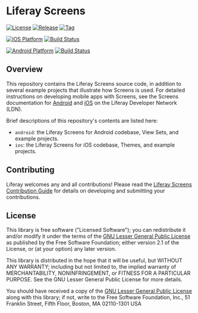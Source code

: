 # Liferay Screens

[![License](http://img.shields.io/badge/license-LGPL_2.1-red.svg?style=flat-square)](http://opensource.org/licenses/LGPL-2.1) [![Release](http://img.shields.io/badge/release-Beta_3-orange.svg?style=flat-square)](https://github.com/liferay/liferay-screens/releases/) [![Tag](http://img.shields.io/github/tag/liferay/liferay-screens.svg?style=flat-square)](https://github.com/liferay/liferay-screens/tags/)

[![iOS Platform](http://img.shields.io/badge/platform-iOS_7+-blue.svg?style=flat-square)](https://github.com/liferay/liferay-screens/tree/master/ios) [![Build Status](http://img.shields.io/travis/liferay/liferay-screens.svg?style=flat-square)](https://travis-ci.org/liferay/liferay-screens/)

[![Android Platform](http://img.shields.io/badge/platform-Android_4.0-green.svg?style=flat-square)](https://github.com/liferay/liferay-screens/tree/master/android) [![Build Status](http://img.shields.io/travis/liferay/liferay-screens.svg?style=flat-square)](https://travis-ci.org/liferay/liferay-screens/)

## Overview

This repository contains the Liferay Screens source code, in addition to several example projects that illustrate how Screens is used. For detailed instructions on developing mobile apps with Screens, see the Screens documentation for [Android](https://dev.liferay.com/develop/tutorials/-/knowledge_base/6-2/android-apps-with-liferay-screens) and [iOS](https://dev.liferay.com/develop/tutorials/-/knowledge_base/6-2/ios-apps-with-liferay-screens) on the Liferay Developer Network (LDN). 

Brief descriptions of this repository's contents are listed here:

- `android`: the Liferay Screens for Android codebase, View Sets, and example projects.
- `ios`: the Liferay Screens for iOS codebase, Themes, and example projects.

## Contributing

Liferay welcomes any and all contributions! Please read the [Liferay Screens Contribution Guide](CONTRIBUTING.md) for details on developing and submitting your contributions.

## License

This library is free software ("Licensed Software"); you can redistribute it and/or modify it under the terms of the [GNU Lesser General Public License](http://www.gnu.org/licenses/lgpl-2.1.html) as
published by the Free Software Foundation; either version 2.1 of the License, or (at your option) any later version.

This library is distributed in the hope that it will be useful, but WITHOUT ANY WARRANTY; including but not limited to, the implied warranty of MERCHANTABILITY, NONINFRINGEMENT, or FITNESS FOR A PARTICULAR PURPOSE. See the GNU Lesser General Public License for more details.

You should have received a copy of the [GNU Lesser General Public
License](http://www.gnu.org/licenses/lgpl-2.1.html) along with this library; if not, write to the Free Software Foundation, Inc., 51 Franklin Street, Fifth
Floor, Boston, MA 02110-1301 USA
